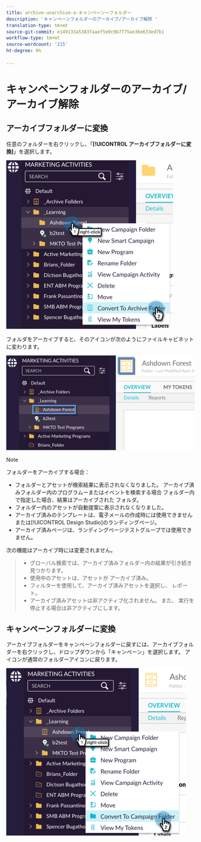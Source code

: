 ```yaml
---
title: archive-unarchive-a-キャンペーンーフォルダー
description: 'キャンペーンフォルダーのアーカイブ/アーカイブ解除 '
translation-type: tm+mt
source-git-commit: e149133a5383faaef5e9c9b7775ae36e633ed7b1
workflow-type: tm+mt
source-wordcount: '215'
ht-degree: 0%

---
```



# キャンペーンフォルダーのアーカイブ/アーカイブ解除

## アーカイブフォルダーに変換

任意のフォルダーを右クリックし、「**[!UICONTROL アーカイブフォルダーに変換]**」を選択します。

![イメージ1](/help/sky/assets/campaign-folders/archive-unarchive-a-campaign-folder/archive-unarchive-a-campaign-folder-1.png)

フォルダをアーカイブすると、そのアイコンが次のようにファイルキャビネットに変わります。

![イメージ2](/help/sky/assets/campaign-folders/archive-unarchive-a-campaign-folder/archive-unarchive-a-campaign-folder-2.png)

>[!NOTE]
>
>フォルダーをアーカイブする場合：
>
>* フォルダーとアセットが検索結果に表示されなくなりました。
   >アーカイブ済みフォルダー内のプログラムーまたはイベントを検索する場合
   >フォルダー内で指定した場合、結果はアーカイブされた
   >フォルダ。
>* フォルダー内のアセットが自動提案に表示されなくなりました。
>* アーカイブ済みのテンプレートは、電子メールの作成時には使用できません
   >または[!UICONTROL Design Studio]のランディングページ。
>* アーカイブ済みページは、ランディングページテストグループでは使用できません。

>
>
次の機能はアーカイブ時には変更されません。
>
>* グローバル検索では、アーカイブ済みフォルダー内の結果が引き続き見つかります。
>* 使用中のアセットは、アセットが
   >アーカイブ済み。
>* フィルターを使用して、アーカイブ済みアセットを選択し、
   >レポート。
>* アーカイブ済みアセットは非アクティブ化されません。 また、
   >実行を停止する場合は非アクティブにします。

>



## キャンペーンフォルダーに変換

アーカイブフォルダーをキャンペーンフォルダーに戻すには、アーカイブフォルダーを右クリックし、ドロップダウンから「キャンペーン」を選択します。 アイコンが通常のフォルダーアイコンに戻ります。

![イメージ3](/help/sky/assets/campaign-folders/archive-unarchive-a-campaign-folder/archive-unarchive-a-campaign-folder-3.png)
